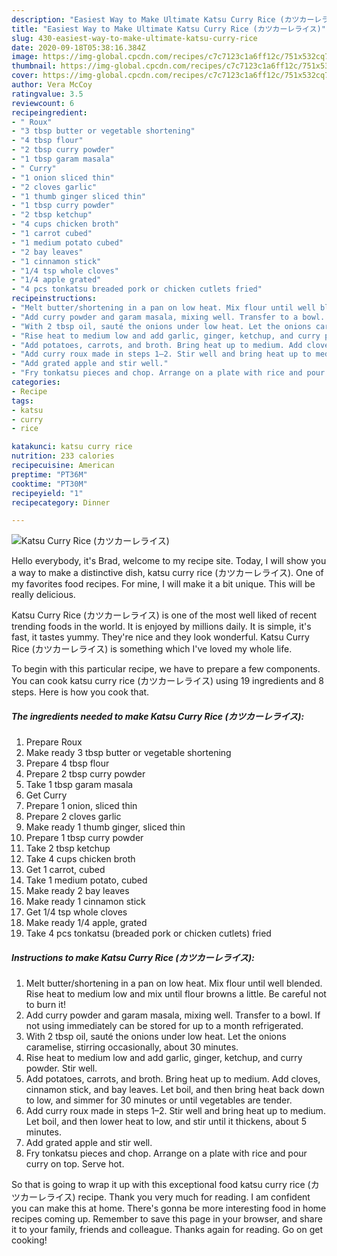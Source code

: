 ```yaml
---
description: "Easiest Way to Make Ultimate Katsu Curry Rice (カツカーレライス)"
title: "Easiest Way to Make Ultimate Katsu Curry Rice (カツカーレライス)"
slug: 430-easiest-way-to-make-ultimate-katsu-curry-rice
date: 2020-09-18T05:38:16.384Z
image: https://img-global.cpcdn.com/recipes/c7c7123c1a6ff12c/751x532cq70/katsu-curry-rice-カツカーレライス-recipe-main-photo.jpg
thumbnail: https://img-global.cpcdn.com/recipes/c7c7123c1a6ff12c/751x532cq70/katsu-curry-rice-カツカーレライス-recipe-main-photo.jpg
cover: https://img-global.cpcdn.com/recipes/c7c7123c1a6ff12c/751x532cq70/katsu-curry-rice-カツカーレライス-recipe-main-photo.jpg
author: Vera McCoy
ratingvalue: 3.5
reviewcount: 6
recipeingredient:
- " Roux"
- "3 tbsp butter or vegetable shortening"
- "4 tbsp flour"
- "2 tbsp curry powder"
- "1 tbsp garam masala"
- " Curry"
- "1 onion sliced thin"
- "2 cloves garlic"
- "1 thumb ginger sliced thin"
- "1 tbsp curry powder"
- "2 tbsp ketchup"
- "4 cups chicken broth"
- "1 carrot cubed"
- "1 medium potato cubed"
- "2 bay leaves"
- "1 cinnamon stick"
- "1/4 tsp whole cloves"
- "1/4 apple grated"
- "4 pcs tonkatsu breaded pork or chicken cutlets fried"
recipeinstructions:
- "Melt butter/shortening in a pan on low heat. Mix flour until well blended. Rise heat to medium low and mix until flour browns a little. Be careful not to burn it!"
- "Add curry powder and garam masala, mixing well. Transfer to a bowl. If not using immediately can be stored for up to a month refrigerated."
- "With 2 tbsp oil, sauté the onions under low heat. Let the onions caramelise, stirring occasionally, about 30 minutes."
- "Rise heat to medium low and add garlic, ginger, ketchup, and curry powder. Stir well."
- "Add potatoes, carrots, and broth. Bring heat up to medium. Add cloves, cinnamon stick, and bay leaves. Let boil, and then bring heat back down to low, and simmer for 30 minutes or until vegetables are tender."
- "Add curry roux made in steps 1–2. Stir well and bring heat up to medium. Let boil, and then lower heat to low, and stir until it thickens, about 5 minutes."
- "Add grated apple and stir well."
- "Fry tonkatsu pieces and chop. Arrange on a plate with rice and pour curry on top. Serve hot."
categories:
- Recipe
tags:
- katsu
- curry
- rice

katakunci: katsu curry rice 
nutrition: 233 calories
recipecuisine: American
preptime: "PT36M"
cooktime: "PT30M"
recipeyield: "1"
recipecategory: Dinner

---
```



![Katsu Curry Rice (カツカーレライス)](https://img-global.cpcdn.com/recipes/c7c7123c1a6ff12c/751x532cq70/katsu-curry-rice-カツカーレライス-recipe-main-photo.jpg)

Hello everybody, it's Brad, welcome to my recipe site. Today, I will show you a way to make a distinctive dish, katsu curry rice (カツカーレライス). One of my favorites food recipes. For mine, I will make it a bit unique. This will be really delicious.



Katsu Curry Rice (カツカーレライス) is one of the most well liked of recent trending foods in the world. It is enjoyed by millions daily. It is simple, it's fast, it tastes yummy. They're nice and they look wonderful. Katsu Curry Rice (カツカーレライス) is something which I've loved my whole life.


To begin with this particular recipe, we have to prepare a few components. You can cook katsu curry rice (カツカーレライス) using 19 ingredients and 8 steps. Here is how you cook that.

##### The ingredients needed to make Katsu Curry Rice (カツカーレライス):

1. Prepare  Roux
1. Make ready 3 tbsp butter or vegetable shortening
1. Prepare 4 tbsp flour
1. Prepare 2 tbsp curry powder
1. Take 1 tbsp garam masala
1. Get  Curry
1. Prepare 1 onion, sliced thin
1. Prepare 2 cloves garlic
1. Make ready 1 thumb ginger, sliced thin
1. Prepare 1 tbsp curry powder
1. Take 2 tbsp ketchup
1. Take 4 cups chicken broth
1. Get 1 carrot, cubed
1. Take 1 medium potato, cubed
1. Make ready 2 bay leaves
1. Make ready 1 cinnamon stick
1. Get 1/4 tsp whole cloves
1. Make ready 1/4 apple, grated
1. Take 4 pcs tonkatsu (breaded pork or chicken cutlets) fried




##### Instructions to make Katsu Curry Rice (カツカーレライス):

1. Melt butter/shortening in a pan on low heat. Mix flour until well blended. Rise heat to medium low and mix until flour browns a little. Be careful not to burn it!
1. Add curry powder and garam masala, mixing well. Transfer to a bowl. If not using immediately can be stored for up to a month refrigerated.
1. With 2 tbsp oil, sauté the onions under low heat. Let the onions caramelise, stirring occasionally, about 30 minutes.
1. Rise heat to medium low and add garlic, ginger, ketchup, and curry powder. Stir well.
1. Add potatoes, carrots, and broth. Bring heat up to medium. Add cloves, cinnamon stick, and bay leaves. Let boil, and then bring heat back down to low, and simmer for 30 minutes or until vegetables are tender.
1. Add curry roux made in steps 1–2. Stir well and bring heat up to medium. Let boil, and then lower heat to low, and stir until it thickens, about 5 minutes.
1. Add grated apple and stir well.
1. Fry tonkatsu pieces and chop. Arrange on a plate with rice and pour curry on top. Serve hot.




So that is going to wrap it up with this exceptional food katsu curry rice (カツカーレライス) recipe. Thank you very much for reading. I am confident you can make this at home. There's gonna be more interesting food in home recipes coming up. Remember to save this page in your browser, and share it to your family, friends and colleague. Thanks again for reading. Go on get cooking!
